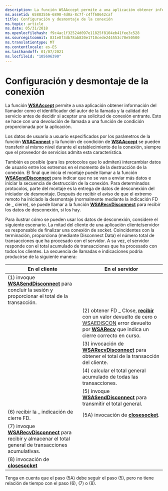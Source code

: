 ```yaml
---
description: La función WSAAccept permite a una aplicación obtener información del llamador como el identificador del autor de la llamada y la calidad del servicio antes de decidir si aceptar una solicitud de conexión entrante.
ms.assetid: 65883556-6890-4d0a-8c7f-c4ff68642caf
title: Configuración y desmontaje de la conexión
ms.topic: article
ms.date: 05/31/2018
ms.openlocfilehash: f9c4ac1f32524d097e11825f8104eb41fee3c528
ms.sourcegitcommit: 831e8f3db78ab820e1710cede244553c70e50500
ms.translationtype: MT
ms.contentlocale: es-ES
ms.lasthandoff: 01/07/2021
ms.locfileid: "105696390"
---
```

# <a name="connection-setup-and-teardown"></a>Configuración y desmontaje de la conexión

La función [**WSAAccept**](/windows/desktop/api/Winsock2/nf-winsock2-wsaaccept) permite a una aplicación obtener información del llamador como el identificador del autor de la llamada y la calidad del servicio antes de decidir si aceptar una solicitud de conexión entrante. Esto se hace con una devolución de llamada a una función de condición proporcionada por la aplicación.

Los datos de usuario a usuario especificados por los parámetros de la función [**WSAConnect**](/windows/desktop/api/Winsock2/nf-winsock2-wsaconnect) y la función de condición de [**WSAAccept**](/windows/desktop/api/Winsock2/nf-winsock2-wsaaccept) se pueden transferir al mismo nivel durante el establecimiento de la conexión, siempre que el proveedor de servicios admita esta característica.

También es posible (para los protocolos que lo admiten) intercambiar datos de usuario entre los extremos en el momento de la destrucción de la conexión. El final que inicia el montaje puede llamar a la función [**WSASendDisconnect**](/windows/desktop/api/Winsock2/nf-winsock2-wsasenddisconnect) para indicar que no se van a enviar más datos e iniciar la secuencia de destrucción de la conexión. Para determinados protocolos, parte del montaje es la entrega de datos de desconexión del iniciador de desmontaje. Después de recibir el aviso de que el extremo remoto ha iniciado la desmontaje (normalmente mediante la indicación FD de \_ cierre), se puede llamar a la función [**WSARecvDisconnect**](/windows/desktop/api/Winsock2/nf-winsock2-wsarecvdisconnect) para recibir los datos de desconexión, si los hay.

Para ilustrar cómo se pueden usar los datos de desconexión, considere el siguiente escenario. La mitad del cliente de una aplicación cliente/servidor es responsable de finalizar una conexión de socket. Coincidentes con la terminación, proporciona (mediante Disconnect Data) el número total de transacciones que ha procesado con el servidor. A su vez, el servidor responde con el total acumulado de transacciones que ha procesado con todos los clientes. La secuencia de llamadas e indicaciones podría producirse de la siguiente manera:

| En el cliente                                                                                                              | En el servidor                                                                                                                                                                                                                   |
|--------------------------------------------------------------------------------------------------------------------------|-------------------------------------------------------------------------------------------------------------------------------------------------------------------------------------------------------------------------------|
| (1) invoque [**WSASendDisconnect**](/windows/desktop/api/Winsock2/nf-winsock2-wsasenddisconnect) para concluir la sesión y proporcionar el total de la transacción.            |                                                                                                                                                                                                                               |
|                                                                                                                          | (2) obtener FD \_ Close, [**recibir**](/windows/desktop/api/winsock/nf-winsock-recv) con un valor devuelto de cero o [WSAEDISCON](windows-sockets-error-codes-2.md) error devuelto por [**WSARecv**](/windows/desktop/api/Winsock2/nf-winsock2-wsarecv) que indica un cierre correcto en curso. |
|                                                                                                                          | (3) invocación de [**WSARecvDisconnect**](/windows/desktop/api/Winsock2/nf-winsock2-wsarecvdisconnect) para obtener el total de la transacción del cliente.                                                                                                                                |
|                                                                                                                          | (4) calcular el total general acumulado de todas las transacciones.                                                                                                                                                                       |
|                                                                                                                          | (5) invoque [**WSASendDisconnect**](/windows/desktop/api/Winsock2/nf-winsock2-wsasenddisconnect) para transmitir el total general.                                                                                                                                          |
| (6) recibir la \_ indicación de cierre FD.                                                                                        | (5A) invocación de [**closesocket**](/windows/desktop/api/winsock/nf-winsock-closesocket).                                                                                                                                                                             |
| (7) invoque [**WSARecvDisconnect**](/windows/desktop/api/Winsock2/nf-winsock2-wsarecvdisconnect) para recibir y almacenar el total general de transacciones acumulativas. |                                                                                                                                                                                                                               |
| (8) invocación de [ **closesocket**](/windows/desktop/api/winsock/nf-winsock-closesocket)                                                                          |                                                                                                                                                                                                                               |



 

Tenga en cuenta que el paso (5A) debe seguir el paso (5), pero no tiene relación de tiempo con el paso (6), (7) o (8).

 

 




